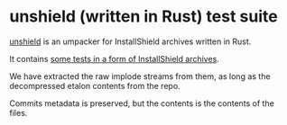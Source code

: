 unshield (written in Rust)  test suite
======================================

[unshield](https://github.com/agrif/unshield) is an umpacker for InstallShield archives written in Rust.

It contains [some tests in a form of InstallShield archives](https://github.com/agrif/unshield/tree/master/src/examples).

We have extracted the raw implode streams from them, as long as the decompressed etalon contents from the repo.

Commits metadata is preserved, but the contents is the contents of the files.
